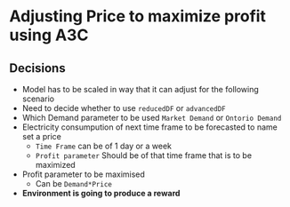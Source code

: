 # Adjusting Price to maximize profit using A3C
## Decisions
- Model has to be scaled in way that it can adjust for the following scenario
- Need to decide whether to use `reducedDF` or `advancedDF`
- Which Demand parameter to be used `Market Demand` or `Ontorio Demand`
- Electricity consumpution of next time frame to be forecasted to name set a price
    - `Time Frame` can be of 1 day or a week
    - `Profit parameter` Should be of that time frame that is to be maximized
- Profit parameter to be maximised
    - Can be `Demand*Price`
- __Environment is going to produce a reward__
